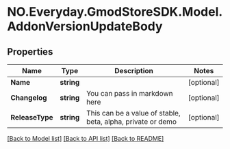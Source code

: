 # NO.Everyday.GmodStoreSDK.Model.AddonVersionUpdateBody
## Properties

Name | Type | Description | Notes
------------ | ------------- | ------------- | -------------
**Name** | **string** |  | [optional] 
**Changelog** | **string** | You can pass in markdown here  | [optional] 
**ReleaseType** | **string** | This can be a value of stable, beta, alpha, private or demo  | [optional] 

[[Back to Model list]](../README.md#documentation-for-models) [[Back to API list]](../README.md#documentation-for-api-endpoints) [[Back to README]](../README.md)

